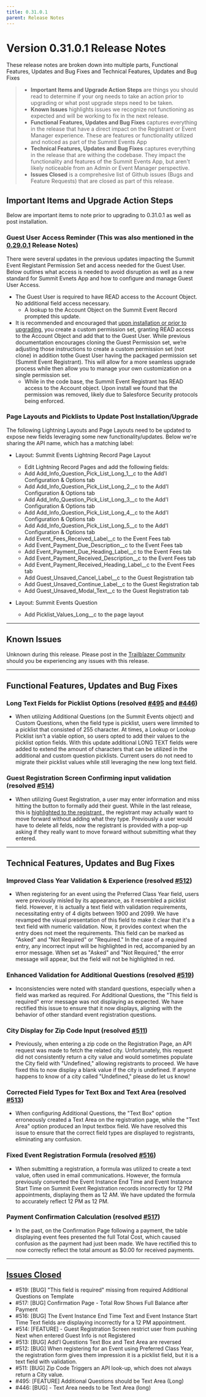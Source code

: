 ```yaml
---
title: 0.31.0.1
parent: Release Notes
---
```


# Version 0.31.0.1 Release Notes

These release notes are broken down into multiple parts, Functional Features, Updates and Bug Fixes and Technical Features, Updates and Bug Fixes 
> - **Important Items and Upgrade Action Steps** are things you should read to determine if your org needs to take an action prior to upgrading or what post upgrade steps need to be taken.
> - **Known Issues** highlights issues we recognize not functioning as expected and will be working to fix in the next release.
> - **Functional Features, Updates and Bug Fixes** captures everything in the release that have a direct impact on the Registrant or Event Manager experience. These are features or functionality utilized and noticed as part of the Summit Events App
> -  **Technical Features, Updates and Bug Fixes** captures everything in the release that are withing the codebase. They impact the functionality and features of the Summit Events App, but aren't likely noticeable from an Admin or Event Manager perspective.
> - **Issues Closed** is a comprehesive list of Github issues (Bugs and Feature Requests) that are closed as part of this release.


## Important Items and Upgrade Action Steps
Below are important items to note prior to upgrading to 0.31.0.1 as well as post installation.

### Guest User Access Reminder (This was also mentioned in the [0.29.0.1](https://sfdo-community-sprints.github.io/summit-events-app-documentation/docs/release-notes/0-29-0-1/) Release Notes)

There were several updates in the previous updates impacting the Summit Event Registant Permission Set and access needed for the Guest User. Below outlines what access is needed to avoid disruption as well as a new standard for Summit Evnets App and how to configure and manage Guest User Access.
- The Guest User is required to have READ access to the Account Object. No additional field access necessary.
  - A lookup to the Account Object on the Summit Event Record prompted this update.  
- It is recommended and encouraged that [upon installation or prior to upgrading](https://sfdo-community-sprints.github.io/summit-events-app-documentation/docs/Getting-Started/Installing/#creating-a-custom-permission-set-for-the-guest-user), you create a custom permission set, granting READ access to the Account Object and add that to the Guest User. While previous documentation encourages cloning the Guest Permission set, we’re adjusting those instructions to create a custom permission set (not clone) in addition tothe Guest User having the packaged permission set (Summit Event Registrant). This will allow for a more seamless upgrade process while then allow you to manage your own customization on a single permission set. 
  - While in the code base, the Summit Event Registrant has READ access to the Account object. Upon install we found that the permission was removed, likely due to Salesforce Security protocols being enforced.

### Page Layouts and Picklists to Update Post Installation/Upgrade
The following Lightning Layouts and Page Layouts need to be updated to expose new fields leveraging some new functionality/updates. Below we're sharing the API name, which has a matching label:

- Layout: Summit Events Lightning Record Page Layout
  - Edit Lightning Record Pages and add the following fields:
  - Add Add_Info_Question_Pick_List_Long_1__c to the Add'l Configuration & Options tab
  - Add Add_Info_Question_Pick_List_Long_2__c to the Add'l Configuration & Options tab
  - Add Add_Info_Question_Pick_List_Long_3__c to the Add'l Configuration & Options tab
  - Add Add_Info_Question_Pick_List_Long_4__c to the Add'l Configuration & Options tab
  - Add Add_Info_Question_Pick_List_Long_5__c to the Add'l Configuration & Options tab
  - Add Event_Fees_Received_Label__c to the Event Fees tab
  - Add Event_Payment_Due_Description__c to the Event Fees tab
  - Add Event_Payment_Due_Heading_Label__c to the Event Fees tab
  - Add Event_Payment_Received_Description__c to the Event Fees tab
  - Add Event_Payment_Received_Heading_Label__c to the Event Fees tab
  - Add Guest_Unsaved_Cancel_Label__c to the Guest Registration tab
  - Add Guest_Unsaved_Continue_Label__c to the Guest Registration tab
  - Add Guest_Unsaved_Modal_Text__c to the Guest Registration tab

- Layout: Summit Events Question
  - Add Picklist_Values_Long__c to the page layout

---
## Known Issues
Unknown during this release.  Please post in the [Trailblazer Community](https://trailhead.salesforce.com/trailblazer-community/groups/0F94S000000kHi2SAE?tab=discussion&sort=LAST_MODIFIED_DATE_DESC) should you be experiencing any issues with this release.

---
## Functional Features, Updates and Bug Fixes
### Long Text Fields for Picklist Options (resolved [#495](https://github.com/SFDO-Community/Summit-Events-App/issues/495) and [#446](https://github.com/SFDO-Community/Summit-Events-App/issues/446))
- When utilizing Additional Questions (on the Summit Events object) and Custom Questions, when the field type is picklist, users were limmited to a picklist that consisted of 255 character.  At times, a Lookup or Lookup Picklist isn't a viable option, so users opted to add their values to the picklist option fields. With this update additional LONG TEXT fields were added to extend the amount of characters that can be utilized in the additional and custom question picklists. Current users do not need to migrate their picklist values while still leveraging the new long text field.  

### Guest Registration Screen Confirming input validation (resolved [#514](https://github.com/SFDO-Community/Summit-Events-App/issues/514))
- When utilizing Guest Registration, a user may enter information and miss hitting the button to formally add their guest.  While in the last release, this is [highlighted to the registrant ](https://github.com/SFDO-Community/Summit-Events-App/issues/502), the registrant may actually want to move forward without adding what they type. Previously a user would have to delete all felds, now the registrant is provided with a pop-up asking if they really want to move forward without submitting what they entered.
 
---
## Technical Features, Updates and Bug Fixes
### Improved Class Year Validation & Experience (resolved [#512](https://github.com/SFDO-Community/Summit-Events-App/issues/512))
- When registering for an event using the Preferred Class Year field, users were previously misled by its appearance, as it resembled a picklist field. However, it is actually a text field with validation requirements, necessitating entry of 4 digits between 1900 and 2099. We have revamped the visual presentation of this field to make it clear that it's a text field with numeric validation. Now, it provides context when the entry does not meet the requirements. This field can be marked as "Asked" and "Not Required" or "Required." In the case of a required entry, any incorrect input will be highlighted in red, accompanied by an error message. When set as "Asked" and "Not Required," the error message will appear, but the field will not be highlighted in red.

### Enhanced Validation for Additional Questions (resolved [#519](https://github.com/SFDO-Community/Summit-Events-App/issues/519))
- Inconsistencies were noted with standard questions, especially when a field was marked as required. For Additional Questions, the "This field is required" error message was not displaying as expected. We have rectified this issue to ensure that it now displays, aligning with the behavior of other standard event registration questions.

### City Display for Zip Code Input (resolved [#511](https://github.com/SFDO-Community/Summit-Events-App/issues/511))
- Previously, when entering a zip code on the Registration Page, an API request was made to fetch the related city. Unfortunately, this request did not consistently return a city value and would sometimes populate the City field with "Undefined," allowing registrants to proceed. We have fixed this to now display a blank value if the city is undefined. If anyone happens to know of a city called "Undefined," please do let us know!

### Corrected Field Types for Text Box and Text Area (resolved [#513](https://github.com/SFDO-Community/Summit-Events-App/issues/513))
- When configuring Additional Questions, the "Text Box" option erroneously created a Text Area on the registration page, while the "Text Area" option produced an Input textbox field. We have resolved this issue to ensure that the correct field types are displayed to registrants, eliminating any confusion.

### Fixed Event Registration Formula (resolved [#516](https://github.com/SFDO-Community/Summit-Events-App/issues/516))
- When submitting a registration, a formula was utilized to create a text value, often used in email communications. However, the formula previously converted the Event Instance End Time and Event Instance Start Time on Summit Event Registration records incorrectly for 12 PM appointments, displaying them as 12 AM. We have updated the formula to accurately reflect 12 PM as 12 PM.

### Payment Confirmation Calculation (resolved [#517](https://github.com/SFDO-Community/Summit-Events-App/issues/517))
- In the past, on the Confirmation Page following a payment, the table displaying event fees presented the full Total Cost, which caused confusion as the payment had just been made. We have rectified this to now correctly reflect the total amount as $0.00 for received payments.

---
## [Issues Closed](https://github.com/SFDO-Community/Summit-Events-App/issues?q=is%3Aissue+is%3Aclosed)
- #519: [BUG] "This field is required" missing from required Additional Questions on Template
- #517: [BUG] Confirmation Page - Total Row Shows Full Balance after Payment
- #516: [BUG] The Event Instance End Time Text and Event Instance Start Time Text fields are displaying incorrectly for a 12 PM appointment.
- #514: [FEATURE] - Guest Registration Screen restrict user from pushing Next when entered Guest Info is not Registered
- #513: [BUG] Add'l Questions Text Box and Text Area are reversed
- #512: [BUG] When registering for an Event using Preferred Class Year, the registration form gives them impression it is a picklist field, but it is a text field with validation.
- #511: [BUG] Zip Code Triggers an API look-up, which does not always return a City value.
- #495: [FEATURE] Additional Questions should be Text Area (Long)
- #446: [BUG] - Text Area needs to be Text Area (long)

